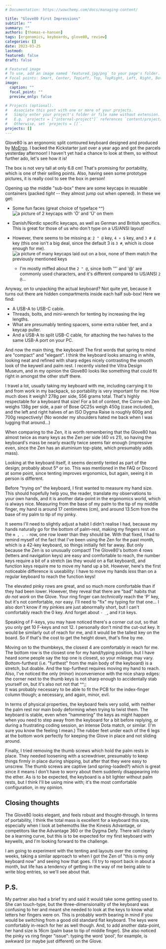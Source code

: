 ```yaml
---
# Documentation: https://wowchemy.com/docs/managing-content/

title: "Glove80 First Impressions"
subtitle: ""
summary: ""
authors: [thomas-e-hansen]
tags: [ergonomics, keyboards, glove80, review]
categories: []
date: 2023-03-25
lastmod:
featured: false
draft: false

# Featured image
# To use, add an image named `featured.jpg/png` to your page's folder.
# Focal points: Smart, Center, TopLeft, Top, TopRight, Left, Right, BottomLeft, Bottom, BottomRight.
image:
  caption: ""
  focal_point: ""
  preview_only: false

# Projects (optional).
#   Associate this post with one or more of your projects.
#   Simply enter your project's folder or file name without extension.
#   E.g. `projects = ["internal-project"]` references `content/project/deep-learning/index.md`.
#   Otherwise, set `projects = []`.
projects: []
---
```


Glove80 is an ergonomic split contoured keyboard designed and produced by
[MoErgo](https://moergo.com). I backed the Kickstarter just over a year ago and
got the parcels yesterday afternoon! I haven't yet had a chance to look at them,
so without further ado, let's see how it is!

The box is not very tall at only 6.8 cm! That's promising for portability, which
is one of their selling points. Also, having seen some prototype pictures, it is
really cool to see the box in person!


Opening up the middle "sub-box" there are some keycaps in reusable containers
(packed _tight_ -- they almost jump out when opened). In these we get:
  * Some fun faces (great choice of typeface ^^)
      ![a picture of 2 keycaps with 'Ö' and 'Ü' on them](TODO)

  * Danish/Nordic specific keycaps, as well as German and British specifics.
      This is great for those of us who don't type on a US/ANSI layout!

  * However, there seems to be missing a: `2 " @` key, `4 ¤ $` key, and `3 # £`
      key (this one isn't a big deal, since the default 3 is `3 #`, which is
      close enough for me).
      ![a picture of many keycaps laid out on a box, none of them match the previously mentioned keys](TODO)
    - I'm mostly miffed about the `2 " @`, since both '"' and '@' are commonly
        used characters, and it's different compared to US/ANSI `2 @`...

Anyway, on to unpacking the actual keyboard? Not quite yet, because it turns out
there are hidden compartments inside each half sub-box! Here we find:
  * A USB-A to USB-C cable.
  * Threads, bolts, and mini-wrench for tenting by increasing the leg lengths.
  * What are presumably tenting spacers, some extra rubber feet, and a keycap
    puller.
  * And a USB-A to split USB-C cable, for attaching the two halves to the same
      USB-A port on your PC.

And now the main thing, the keyboard! The first words that spring to mind are
"compact" and "elegant". I think the keyboard looks amazing in white, looking
neat and refined with sharp edges nicely contrasting the smooth look of the
keywell and palm rest. I recently visited the Vitra Design Museum, and in my
opinion the Glove80 looks like something that could fit right in amongst the
other stuff there.

I travel a lot, usually taking my keyboard with me, including carrying it to and
from work in my backpack, so portability is very important for me. How much does
it weigh? 278g per side, 556 grams total. That's highly respectable for a
keyboard that size! For a bit of context, the Corne-ish Zen weighs 138g per
side, a pair of Bose QC25s weigh 450g (case included), and the left and right
halves of an ISO Dygma Raise is roughly 600g and 700g respectively! (No wonder
my shoulders hated me back when I was lugging that around...)

When comparing to the Zen, it is worth remembering that the Glove80 has almost
twice as many keys as the Zen per side (40 vs 21), so having the keyboard's mass
be nearly exactly twice seems fair enough (impressive even, since the Zen has an
aluminium top-plate, which presumably adds mass).

Looking at the keyboard itself, it seems decently tented as part of the design;
probably about 5° or so. This was mentioned in the FAQ or Discord at some point,
since tenting improves ergonomics, but again, seeing it in person is different.

Before "trying on" the keyboard, I first wanted to measure my hand size. This
should hopefully help you, the reader, translate my observations to your own
hands, and it is another data-point in the ergonomics world, which is always
nice. Measuring from the base of my palm to the tip of my middle finger, my hand
is around 17 centimetres (cm), and around 13.5cm from the base of my palm to tip
of my pinky.

It seems I'll need to slightly adjust a habit I didn't realise I had, because my
hands naturally go for the bottom of palm-rest, making my fingers rest on the
`m , . -` row, one row lower than they should be. With that fixed, I had to
remind myself of the fact that I've been using the Zen for the past month, which
is a 42-key keyboard, so things initially felt far away. But only because the
Zen is so unusually compact! The Glove80's bottom 4 rows (letters and navigation
keys) are easy and comfortable to reach, the number keys require a bit of a
stretch (as they would on a flat keyboard), and function keys require me to move
my hand up a bit. However, here's the first noticeable difference is useability:
I have to move my hands _less_ than on a regular keyboard to reach the function
keys!

The elevated pinky rows are great, and so much more comfortable than if they had
been lower. However, they reveal that there are "bad" habits that _do not work_
on the Glove. Your ring finger can _technically_ reach the 'P' key, but it's not
comfortable, nor easy. I'll need to "fix" my typing for that one... I also don't
know if my pinkies are just abnormally short, but I can't comfortably reach the
0 key. And forget about `- _`, and `F10` keys.

Speaking of F-keys, you may have noticed there's a corner cut out, so that you
only get 10 F-keys and not 12. I personally don't mind the cut-out key. It would
be similarly out of reach for me, and it would be the tallest key on the board.
So if that's the cost to get the height down, that's fine by me.

Moving on to the thumbkeys, the closest 4 are comfortably in reach for me. The
bottom row is the closest one for my hand/typing position, but I have heard some
people say the top one is closest, so your mileage may vary. Bottom-furthest
(i.e. "furthest" from the main body of the keyboard) is a stretch, but doable.
And the top-furthest requires moving my hand to reach. Also, I've noticed the
only (minor) inconvenience with the nice sharp edges: the corner next to the
thumb keys is not sharp enough to accidentally stab yourself on, but it's
also not not that ^^;;  
It was probably necessary to be able to fit the PCB for the index-finger column
though; a necessary, and again, minor, evil.

In terms of physical properties, the keyboard feels very solid, with neither the
palm rest nor main body deforming when trying to twist them. The keyboard is
stable, even when "hammering" the keys as might happen when you need to step
away from the keyboard for a bit before replying, or during a frustrating coding
session, an intense Dota match, or similar. (I'm sure you know the feeling I
mean.) The rubber feet under each of the 6 legs at the bottom work perfectly for
keeping the Glove in place and not sliding around.

Finally, I tried removing the thumb screws which hold the palm rests in place.
They needed loosening with a screwdriver, presumably to keep things firmly in
place during shipping, but after that they were easy to unscrew. The thumb
screws are captive (and spring-loaded?) which is great since it means I don't
have to worry about them suddenly disappearing into the ether. As is to be
expected, the keyboard is a bit lighter without palm rests, but I think I'll be
using mine with; it's the most comfortable configuration, in my opinion.


## Closing thoughts

The Glove80 looks elegant, and feels robust and thought-through. In terms of
portability, I think the total mass is excellent for a keyboard this size,
especially when I look at behemoths like the Kinesis Advantage, or competitors
like the Advantage 360 or the Dygma Defy. There will clearly be a learning
curve, but this is to be expected for my first keyboard with keywells, and I'm
looking forward to the challenge.

I am going to experiment with the tenting and layouts over the coming weeks,
taking a similar approach to when I got the Zen of "this is my only keyboard
now" and seeing how that goes. I'll try to report back in about a month, but
life has a tendency of getting in the way of me being able to write blog
entries, so we'll see about that.


## P.S.

My partner also had a brief try and said it would take some getting used to. She
can touch-type, but the three-dimensionality of the keyboard was confusing to
her and meant she needed to look at the keys to know what letters her fingers
were on. This is probably worth bearing in mind if you would be switching from a
good old standard flat keyboard. The keys were comfortably in-reach for her as
well though. And, to add another data-point, her hand size is 16cm (palm base to
tip of middle finger). She also noticed the pinky vs ring finger "issue": typing
the word 'pool', for example, is awkward (or maybe just different) on the Glove.


